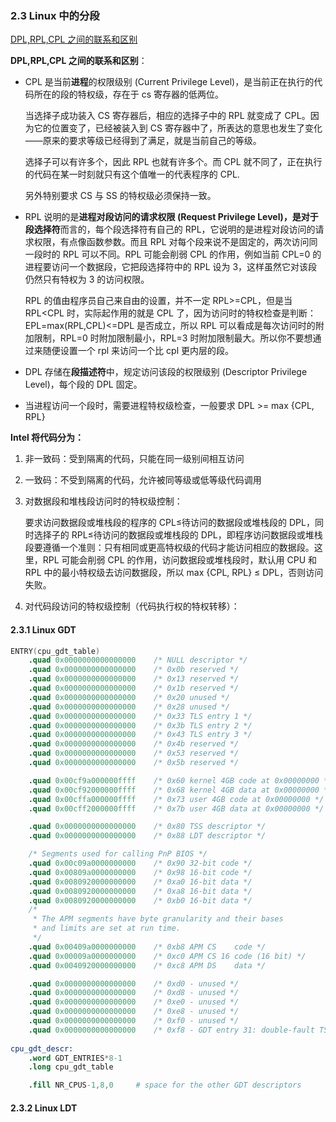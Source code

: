 ### 2.3 Linux 中的分段

[DPL,RPL,CPL 之间的联系和区别](https://blog.csdn.net/better0332/article/details/3416749)

**DPL,RPL,CPL 之间的联系和区别**：

- CPL 是当前**进程**的权限级别 (Current Privilege Level)，是当前正在执行的代码所在的段的特权级，存在于 cs 寄存器的低两位。

  当选择子成功装入 CS 寄存器后，相应的选择子中的 RPL 就变成了 CPL。因为它的位置变了，已经被装入到 CS 寄存器中了，所表达的意思也发生了变化——原来的要求等级已经得到了满足，就是当前自己的等级。

  选择子可以有许多个，因此 RPL 也就有许多个。而 CPL 就不同了，正在执行的代码在某一时刻就只有这个值唯一的代表程序的 CPL.

  另外特别要求 CS 与 SS 的特权级必须保持一致。

- RPL 说明的是**进程对段访问的请求权限 **(Request Privilege Level)，是对于**段选择符**而言的，每个段选择符有自己的 RPL，它说明的是进程对段访问的请求权限，有点像函数参数。而且 RPL 对每个段来说不是固定的，两次访问同一段时的 RPL 可以不同。RPL 可能会削弱 CPL 的作用，例如当前 CPL=0 的进程要访问一个数据段，它把段选择符中的 RPL 设为 3，这样虽然它对该段仍然只有特权为 3 的访问权限。

  RPL 的值由程序员自己来自由的设置，并不一定 RPL>=CPL，但是当 RPL<CPL 时，实际起作用的就是 CPL 了，因为访问时的特权检查是判断：EPL=max(RPL,CPL)<=DPL 是否成立，所以 RPL 可以看成是每次访问时的附加限制，RPL=0 时附加限制最小，RPL=3 时附加限制最大。所以你不要想通过来随便设置一个 rpl 来访问一个比 cpl 更内层的段。

- DPL 存储在**段描述符**中，规定访问该段的权限级别 (Descriptor Privilege Level)，每个段的 DPL 固定。

- 当进程访问一个段时，需要进程特权级检查，一般要求 DPL >= max {CPL, RPL}



**Intel 将代码分为：**

1. 非一致码：受到隔离的代码，只能在同一级别间相互访问

2. 一致码：不受到隔离的代码，允许被同等级或低等级代码调用



1. 对数据段和堆栈段访问时的特权级控制：

   要求访问数据段或堆栈段的程序的 CPL≤待访问的数据段或堆栈段的 DPL，同时选择子的 RPL≤待访问的数据段或堆栈段的 DPL，即程序访问数据段或堆栈段要遵循一个准则：只有相同或更高特权级的代码才能访问相应的数据段。这里，RPL 可能会削弱 CPL 的作用，访问数据段或堆栈段时，默认用 CPU 和 RPL 中的最小特权级去访问数据段，所以 max {CPL, RPL} ≤ DPL，否则访问失败。

2. 对代码段访问的特权级控制（代码执行权的特权转移）：

#### 2.3.1 Linux GDT

```s
ENTRY(cpu_gdt_table)
	.quad 0x0000000000000000	/* NULL descriptor */
	.quad 0x0000000000000000	/* 0x0b reserved */
	.quad 0x0000000000000000	/* 0x13 reserved */
	.quad 0x0000000000000000	/* 0x1b reserved */
	.quad 0x0000000000000000	/* 0x20 unused */
	.quad 0x0000000000000000	/* 0x28 unused */
	.quad 0x0000000000000000	/* 0x33 TLS entry 1 */
	.quad 0x0000000000000000	/* 0x3b TLS entry 2 */
	.quad 0x0000000000000000	/* 0x43 TLS entry 3 */
	.quad 0x0000000000000000	/* 0x4b reserved */
	.quad 0x0000000000000000	/* 0x53 reserved */
	.quad 0x0000000000000000	/* 0x5b reserved */

	.quad 0x00cf9a000000ffff	/* 0x60 kernel 4GB code at 0x00000000 */
	.quad 0x00cf92000000ffff	/* 0x68 kernel 4GB data at 0x00000000 */
	.quad 0x00cffa000000ffff	/* 0x73 user 4GB code at 0x00000000 */
	.quad 0x00cff2000000ffff	/* 0x7b user 4GB data at 0x00000000 */

	.quad 0x0000000000000000	/* 0x80 TSS descriptor */
	.quad 0x0000000000000000	/* 0x88 LDT descriptor */

	/* Segments used for calling PnP BIOS */
	.quad 0x00c09a0000000000	/* 0x90 32-bit code */
	.quad 0x00809a0000000000	/* 0x98 16-bit code */
	.quad 0x0080920000000000	/* 0xa0 16-bit data */
	.quad 0x0080920000000000	/* 0xa8 16-bit data */
	.quad 0x0080920000000000	/* 0xb0 16-bit data */
	/*
	 * The APM segments have byte granularity and their bases
	 * and limits are set at run time.
	 */
	.quad 0x00409a0000000000	/* 0xb8 APM CS    code */
	.quad 0x00009a0000000000	/* 0xc0 APM CS 16 code (16 bit) */
	.quad 0x0040920000000000	/* 0xc8 APM DS    data */

	.quad 0x0000000000000000	/* 0xd0 - unused */
	.quad 0x0000000000000000	/* 0xd8 - unused */
	.quad 0x0000000000000000	/* 0xe0 - unused */
	.quad 0x0000000000000000	/* 0xe8 - unused */
	.quad 0x0000000000000000	/* 0xf0 - unused */
	.quad 0x0000000000000000	/* 0xf8 - GDT entry 31: double-fault TSS */
	
cpu_gdt_descr:
	.word GDT_ENTRIES*8-1
	.long cpu_gdt_table

	.fill NR_CPUS-1,8,0		# space for the other GDT descriptors
```

#### 2.3.2 Linux LDT